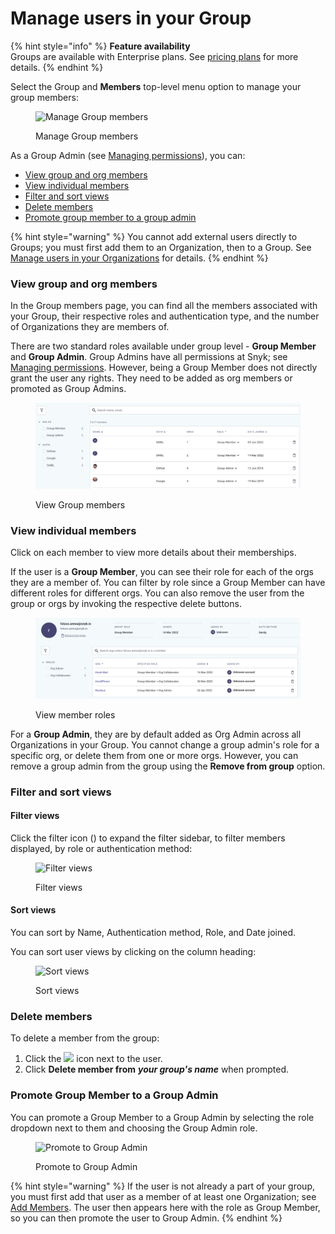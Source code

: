 # Manage users in your Group

{% hint style="info" %}
**Feature availability**\
Groups are available with Enterprise plans. See [pricing plans](https://snyk.io/plans/) for more details.
{% endhint %}

Select the Group and **Members** top-level menu option to manage your group members:

<figure><img src="../../.gitbook/assets/snyk-group-member.png" alt="Manage Group members"><figcaption><p>Manage Group members</p></figcaption></figure>

As a Group Admin (see [Managing permissions](managing-permissions.md)), you can:

* [View group and org members](manage-users-in-your-group.md#view-group-and-org-members)
* [View individual members](manage-users-in-your-group.md#view-individual-members)
* [Filter and sort views](manage-users-in-your-group.md#filter-and-sort-views)
* [Delete members](manage-users-in-your-group.md#delete-members)
* [Promote group member to a group admin](manage-users-in-your-group.md#promote-group-member-to-a-group-admin)

{% hint style="warning" %}
You cannot add external users directly to Groups; you must first add them to an Organization, then to a Group. See [Manage users in your Organizations](manage-users-in-your-organizations.md) for details.
{% endhint %}

### View group and org members

In the Group members page, you can find all the members associated with your Group, their respective roles and authentication type, and the number of Organizations they are members of.

There are two standard roles available under group level - **Group Member** and **Group Admin**. Group Admins have all permissions at Snyk; see [Managing permissions](managing-permissions.md). However, being a Group Member does not directly grant the user any rights. They need to be added as org members or promoted as Group Admins.

<figure><img src="../../.gitbook/assets/image (250) (1).png" alt="View Group members"><figcaption><p>View Group members</p></figcaption></figure>

### View individual members

Click on each member to view more details about their memberships.

If the user is a **Group Member**, you can see their role for each of the orgs they are a member of. You can filter by role since a Group Member can have different roles for different orgs. You can also remove the user from the group or orgs by invoking the respective delete buttons.

<figure><img src="../../.gitbook/assets/image (19) (2).png" alt="View member roles"><figcaption><p>View member roles</p></figcaption></figure>

For a **Group Admin**, they are by default added as Org Admin across all Organizations in your Group. You cannot change a group admin's role for a specific org, or delete them from one or more orgs. However, you can remove a group admin from the group using the **Remove from group** option.

### Filter and sort views

#### Filter views

Click the filter icon (<img src="../../.gitbook/assets/Screenshot 2022-03-11 at 08.47.59.png" alt="" data-size="line">) to expand the filter sidebar, to filter members displayed, by role or authentication method:

<figure><img src="../../.gitbook/assets/Screenshot 2022-04-26 at 06.33.04.png" alt="Filter views"><figcaption><p>Filter views</p></figcaption></figure>

#### Sort views

You can sort by Name, Authentication method, Role, and Date joined.

You can sort user views by clicking on the column heading:

<figure><img src="../../.gitbook/assets/Screenshot 2022-03-11 at 09.01.07.png" alt="Sort views"><figcaption><p>Sort views</p></figcaption></figure>

### Delete members

To delete a member from the group:

1. Click the ![](<../../.gitbook/assets/Screenshot 2022-03-11 at 08.05.56.png>) icon next to the user.
2. Click **Delete member from** _**your group's name**_ when prompted.

### Promote Group Member to a Group Admin

You can promote a Group Member to a Group Admin by selecting the role dropdown next to them and choosing the Group Admin role.

<figure><img src="../../.gitbook/assets/Screenshot 2022-08-09 at 12.40.00.png" alt="Promote to Group Admin"><figcaption><p>Promote to Group Admin</p></figcaption></figure>

{% hint style="warning" %}
If the user is not already a part of your group, you must first add that user as a member of at least one Organization; see [Add Members](manage-users-in-your-organizations.md#add-members). The user then appears here with the role as Group Member, so you can then promote the user to Group Admin.
{% endhint %}
